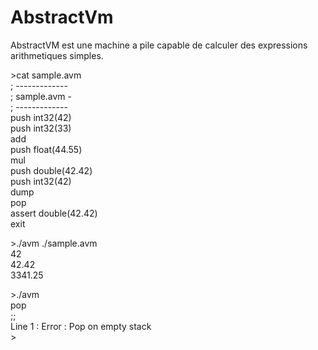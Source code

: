 # AbstractVm

AbstractVM est une machine a pile capable de calculer des expressions arithmetiques simples. 

&gt;cat sample.avm<br/>
; -------------<br/>
; sample.avm -<br/>
; -------------<br/>
push int32(42)<br/>
push int32(33)<br/>
add<br/>
push float(44.55)<br/>
mul<br/>
push double(42.42)<br/>
push int32(42)<br/>
dump<br/>
pop<br/>
assert double(42.42)<br/>
exit<br/>

&gt;./avm ./sample.avm<br/>
42<br/>
42.42<br/>
3341.25<br/>

&gt;./avm<br/>
pop<br/>
;;<br/>
Line 1 : Error : Pop on empty stack<br/>
&gt;<br/>
